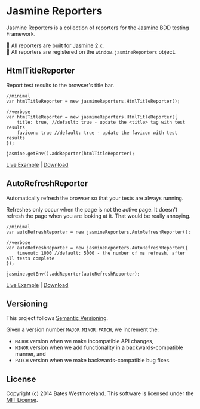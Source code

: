 Jasmine Reporters
===

Jasmine Reporters is a collection of reporters for the [Jasmine](http://jasmine.github.io) BDD testing Framework.

:notebook: All reporters are built for [Jasmine](http://jasmine.github.io) 2.x.  
:notebook: All reporters are registered on the `window.jasmineReporters` object.  

HtmlTitleReporter
---

Report test results to the browser's title bar.

    //minimal
    var htmlTitleReporter = new jasmineReporters.HtmlTitleReporter();

    //verbose
    var htmlTitleReporter = new jasmineReporters.HtmlTitleReporter({
        title: true, //default: true - update the <title> tag with test results
        favicon: true //default: true - update the favicon with test results
    });

    jasmine.getEnv().addReporter(htmlTitleReporter);

[Live Example](./examples/HtmlTitleReporter.html) | [Download](./releases/HtmlTitleReporter/)  


AutoRefreshReporter
---

Automatically refresh the browser so that your tests are always running.
  
Refreshes only occur when the page is not the active page. It doesn't refresh the page when you are looking at it. That would be really annoying.

    //minimal
    var autoRefreshReporter = new jasmineReporters.AutoRefreshReporter();

    //verbose
    var autoRefreshReporter = new jasmineReporters.AutoRefreshReporter({
        timeout: 1000 //default: 5000 - the number of ms refresh, after all tests complete
    });

    jasmine.getEnv().addReporter(autoRefreshReporter);

[Live Example](./examples/AutoRefreshReporter.html) | [Download](./releases/AutoRefreshReporter/)  

Versioning
---

This project follows [Semantic Versioning](http://semver.org).

Given a version number `MAJOR.MINOR.PATCH`, we increment the:

* `MAJOR` version when we make incompatible API changes,
* `MINOR` version when we add functionality in a backwards-compatible manner, and
* `PATCH` version when we make backwards-compatible bug fixes.

License
---

Copyright (c) 2014 Bates Westmoreland. This software is licensed under the 
[MIT License](./LICENSE.txt).